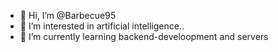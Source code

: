 - 👋 Hi, I’m @Barbecue95
- 👀 I’m interested in artificial intelligence..
- 🌱 I’m currently learning backend-develoopment and servers

<!---
Barbecue95/Barbecue95 is a ✨ special ✨ repository because its `README.md` (this file) appears on your GitHub profile.
You can click the Preview link to take a look at your changes.
--->
